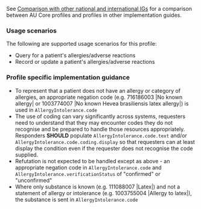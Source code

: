 See [Comparison with other national and international IGs](comparison.html) for a comparison between AU Core profiles and profiles in other implementation guides.


### Usage scenarios

The following are supported usage scenarios for this profile:

- Query for a patient's allergies/adverse reactions
- Record or update a patient's allergies/adverse reactions

### Profile specific implementation guidance
- To represent that a patient does not have an allergy or category of allergies, an appropriate negation code (e.g. 716186003 \|No known allergy\| or 1003774007 \|No known Hevea brasiliensis latex allergy\|) is used in `AllergyIntolerance.code`
- The use of coding can vary significantly across systems, requesters need to understand that they may encounter codes they do not recognise and be prepared to handle those resources appropriately. Responders **SHOULD** populate `AllergyIntolerance.code.text` and/or `AllergyIntolerance.code.coding.display` so that requesters can at least display the condition even if the requester does not recognise the code supplied.
- Refutation is not expected to be handled except as above - an appropriate negation code in `AllergyIntolerance.code` and `AllergyIntolerance.verificationStatus` of "confirmed" or "unconfirmed"
- Where only substance is known (e.g. 111088007 \|Latex\|) and not a statement of allergy or intolerance (e.g. 1003755004 \|Allergy to latex\|), the substance is sent in `AllergyIntolerance.code`
